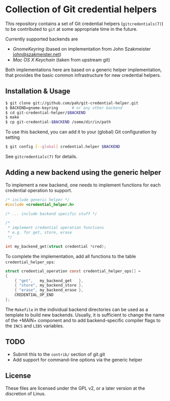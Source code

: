 
Collection of Git credential helpers
====================================

This repository contains a set of Git credential helpers (`gitcredentials(7)`) to be contributed to `git` at some appropriate time in the future.

Currently supported backends are

 * *GnomeKeyring*
   (based on implementation from
    John Szakmeister <john@szakmeister.net>)
 * *Mac OS X Keychain*
   (taken from upstream git)

Both implementations here are based on a generic helper implementation, that provides the basic common infrastructure for new credential helpers.

Installation & Usage
--------------------

```sh
$ git clone git://github.com/pah/git-credential-helper.git
$ BACKEND=gnome-keyring      # or any other backend
$ cd git-credential-helper/$BACKEND
$ make
$ cp git-credential-$BACKEND /some/dir/in/path
```

To use this backend, you can add it to your (global) Git configuration by setting

```sh
$ git config [--global] credential.helper $BACKEND
```

See `gitcredentials(7)` for details.

Adding a new backend using the generic helper
---------------------------------------------


To implement a new backend, one needs to implement functions for each credential operation to support.

```c
/* include generic helper */
#include <credential_helper.h>

/* ... include backend specific stuff */

/*
 * implement credential operation functions
 * e.g. for get, store, erase
 */

int my_backend_get(struct credential *cred); 
```

To complete the implementation, add all functions to the table `credential_helper_ops`:

```c
struct credential_operation const credential_helper_ops[] =
{
	{ "get",   my_backend_get   },
	{ "store", my_backend_store },
	{ "erase", my_backend_erase },
	CREDENTIAL_OP_END
};
```

The `Makefile` in the individual backend directories can be used as a template to build new backends.  Usually, it is sufficient to change the name of the +MAIN+ component and to add backend-specific compiler flags to the `INCS` and `LIBS` variables.


TODO
----

 * Submit this to the `contrib/` section of git.git
 * Add support for command-line options via the generic helper


License
-------

These files are licensed under the GPL v2, or a later version
at the discretion of Linus.
